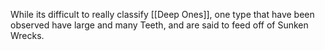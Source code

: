 While its difficult to really classify [[Deep Ones]], one type that have been observed have large and many Teeth, and are said to feed off of Sunken Wrecks.